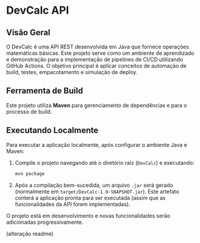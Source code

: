 # DevCalc API

## Visão Geral

O DevCalc é uma API REST desenvolvida em Java que fornece operações matemáticas básicas. Este projeto serve como um ambiente de aprendizado e demonstração para a implementação de pipelines de CI/CD utilizando GitHub Actions. O objetivo principal é aplicar conceitos de automação de build, testes, empacotamento e simulação de deploy.

## Ferramenta de Build

Este projeto utiliza **Maven** para gerenciamento de dependências e para o processo de build.

## Executando Localmente

Para executar a aplicação localmente, após configurar o ambiente Java e Maven:

1.  Compile o projeto navegando até o diretório raiz (`DevCalc`) e executando:
    ```bash
    mvn package
    ```
2.  Após a compilação bem-sucedida, um arquivo `.jar` será gerado (normalmente em `target/DevCalc-1.0-SNAPSHOT.jar`). Este artefato conterá a aplicação pronta para ser executada (assim que as funcionalidades da API forem implementadas).

O projeto está em desenvolvimento e novas funcionalidades serão adicionadas progressivamente. 

(alteração readme)